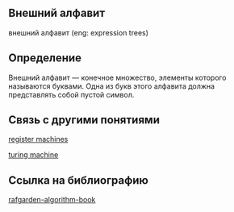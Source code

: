 ## Внешний алфавит
внешний алфавит  (eng: expression trees) 

## Определение
Внешний алфавит — конечное множество, элементы которого называются буквами. Одна из букв этого алфавита должна представлять собой пустой символ.

## Связь с другими понятиями

[register machines](https://github.com/vernikkkkkkkkkkkkkkkkkkk/concept/blob/main/virtual%20machines/register%20machines/register%20machines.md)

[turing machine](https://github.com/vernikkkkkkkkkkkkkkkkkkk/concept/blob/main/virtual%20machines/register%20machines/turing%20machine.md)

## Cсылка на библиографию

[rafgarden-algorithm-book](https://github.com/vernikkkkkkkkkkkkkkkkkkk/concept/blob/main/bibliography/register%20machines/rafgarden-algorithm-book.md)
